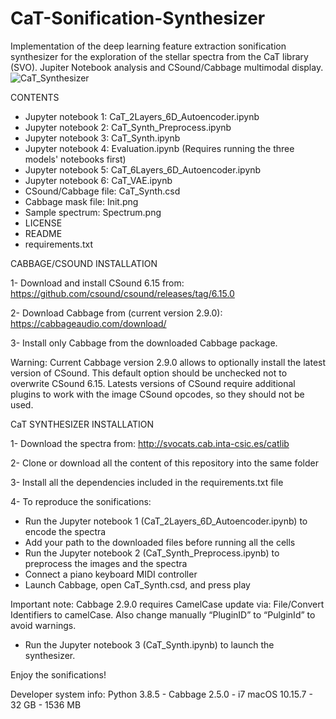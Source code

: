 # CaT-Sonification-Synthesizer
Implementation of the deep learning feature extraction sonification synthesizer for the exploration of the stellar spectra from the CaT library (SVO). Jupiter Notebook analysis and CSound/Cabbage multimodal display.
![CaT_Synthesizer](https://github.com/AuditoryVO/CaT_Sonification_Synthesizer/assets/144262864/ce9b0e07-c248-4c83-bad6-69ab841ed0ce)

CONTENTS
- Jupyter notebook 1: CaT_2Layers_6D_Autoencoder.ipynb
- Jupyter notebook 2: CaT_Synth_Preprocess.ipynb
- Jupyter notebook 3: CaT_Synth.ipynb
- Jupyter notebook 4: Evaluation.ipynb (Requires running the three models' notebooks first)
- Jupyter notebook 5: CaT_6Layers_6D_Autoencoder.ipynb
- Jupyter notebook 6: CaT_VAE.ipynb
- CSound/Cabbage file: CaT_Synth.csd
- Cabbage mask file: Init.png
- Sample spectrum: Spectrum.png
- LICENSE
- README
- requirements.txt

CABBAGE/CSOUND INSTALLATION

1- Download and install CSound 6.15 from: https://github.com/csound/csound/releases/tag/6.15.0

2- Download Cabbage from (current version 2.9.0): https://cabbageaudio.com/download/ 

3- Install only Cabbage from the downloaded Cabbage package.

   Warning: Current Cabbage version 2.9.0 allows to optionally install the latest version of CSound. This default option should be unchecked not to overwrite CSound 6.15.
   Latests versions of CSound require additional plugins to work with the image CSound opcodes, so they should not be used.


CaT SYNTHESIZER INSTALLATION

1- Download the spectra from: http://svocats.cab.inta-csic.es/catlib

2- Clone or download all the content of this repository into the same folder

3- Install all the dependencies included in the requirements.txt file

4- To reproduce the sonifications:
   - Run the Jupyter notebook 1 (CaT_2Layers_6D_Autoencoder.ipynb) to encode the spectra
   - Add your path to the downloaded files before running all the cells
   - Run the Jupyter notebook 2 (CaT_Synth_Preprocess.ipynb) to preprocess the images and the spectra
   - Connect a piano keyboard MIDI controller
   - Launch Cabbage, open CaT_Synth.csd, and press play

   Important note: Cabbage 2.9.0 requires CamelCase update via: File/Convert Identifiers to camelCase. Also change manually “PluginID” to “PulginId” to avoid warnings.

   - Run the Jupyter notebook 3 (CaT_Synth.ipynb) to launch the synthesizer.

Enjoy the sonifications!

Developer system info: Python 3.8.5 - Cabbage 2.5.0 - i7 macOS 10.15.7 - 32 GB - 1536 MB
